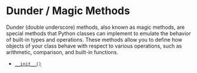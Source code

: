 # Dunder / Magic Methods
Dunder (double underscore) methods, also known as magic methods, are special methods that Python classes can implement to emulate the behavior of built-in types and operations. These methods allow you to define how objects of your class behave with respect to various operations, such as arithmetic, comparison, and built-in functions.

- [`__init__()`](./__init__/README.md)